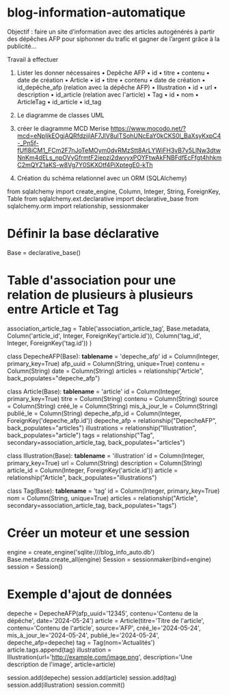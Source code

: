 # blog-information-automatique
Objectif : faire un site d’information avec des articles autogénérés à partir des dépêches AFP pour siphonner du trafic et gagner de l’argent grâce à la publicité…

Travail à effectuer

1) Lister les donner nécessaires
   •  Depêche AFP
        •	id
        •	titre
        •	contenu
        •	date de création
   •  Article
        •	id
        •	titre
        •	contenu
        •	date de création
        •	id_depêche_afp (relation avec la dépêche AFP)
    •  Illustration
        •	id
        •	url
        •	description
        •	id_article (relation avec l'article)
   •  Tag
        •	id
        •	nom
   •  ArticleTag
        •	id_article
        •	id_tag

2) Le diagramme de classes UML
3) créer le diagramme MCD Merise
https://www.mocodo.net/?mcd=eNpljkEOgjAQRfdzijlAF7JlV8uITSohUNcEaY0kCKS0l_BaXsyKxpC4-_Pn5f-fUfl8iCM1_FCm2F7nJoTeMOym0dvRMzStt8ArLYWiFH3vB7v5LlNw3dtwNnKm4dELs_npOVyGfrmtF2iepzi2dwvyxPOYFtwAkFNBFdfEcFfgt4hhkmC2mQYZ1aKS-w8Vg7Y0SKXOtf4PiXptegE0-kTh
   
5) Création du schéma relationnel avec un ORM (SQLAlchemy)

from sqlalchemy import create_engine, Column, Integer, String, ForeignKey, Table
from sqlalchemy.ext.declarative import declarative_base
from sqlalchemy.orm import relationship, sessionmaker

# Définir la base déclarative
Base = declarative_base()

# Table d'association pour une relation de plusieurs à plusieurs entre Article et Tag
association_article_tag = Table('association_article_tag', Base.metadata,
    Column('article_id', Integer, ForeignKey('article.id')),
    Column('tag_id', Integer, ForeignKey('tag.id'))
)

class DepecheAFP(Base):
    __tablename__ = 'depeche_afp'
    id = Column(Integer, primary_key=True)
    afp_uuid = Column(String, unique=True)
    contenu = Column(String)
    date = Column(String)
    articles = relationship("Article", back_populates="depeche_afp")

class Article(Base):
    __tablename__ = 'article'
    id = Column(Integer, primary_key=True)
    titre = Column(String)
    contenu = Column(String)
    source = Column(String)
    créé_le = Column(String)
    mis_à_jour_le = Column(String)
    publié_le = Column(String)
    depeche_afp_id = Column(Integer, ForeignKey('depeche_afp.id'))
    depeche_afp = relationship("DepecheAFP", back_populates="articles")
    illustrations = relationship("Illustration", back_populates="article")
    tags = relationship("Tag", secondary=association_article_tag, back_populates="articles")

class Illustration(Base):
    __tablename__ = 'illustration'
    id = Column(Integer, primary_key=True)
    url = Column(String)
    description = Column(String)
    article_id = Column(Integer, ForeignKey('article.id'))
    article = relationship("Article", back_populates="illustrations")

class Tag(Base):
    __tablename__ = 'tag'
    id = Column(Integer, primary_key=True)
    nom = Column(String, unique=True)
    articles = relationship("Article", secondary=association_article_tag, back_populates="tags")

# Créer un moteur et une session
engine = create_engine('sqlite:///blog_info_auto.db')
Base.metadata.create_all(engine)
Session = sessionmaker(bind=engine)
session = Session()

# Exemple d'ajout de données
depeche = DepecheAFP(afp_uuid='12345', contenu='Contenu de la dépêche', date='2024-05-24')
article = Article(titre='Titre de l\'article', contenu='Contenu de l\'article', source='AFP', créé_le='2024-05-24', mis_à_jour_le='2024-05-24', publié_le='2024-05-24', depeche_afp=depeche)
tag = Tag(nom='Actualités')
article.tags.append(tag)
illustration = Illustration(url='http://example.com/image.png', description='Une description de l\'image', article=article)

session.add(depeche)
session.add(article)
session.add(tag)
session.add(illustration)
session.commit()
